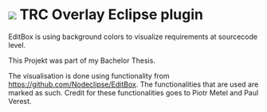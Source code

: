 
# ![](pm.eclipse.editbox/icons/editbox.png) TRC Overlay Eclipse plugin

EditBox is using background colors to visualize requirements at sourcecode level.

This Projekt was part of my Bachelor Thesis.

The visualisation is done using functionality from https://github.com/Nodeclipse/EditBox.
The functionalities that are used are marked as such.
Credit for these functionalities goes to Piotr Metel and Paul Verest.


